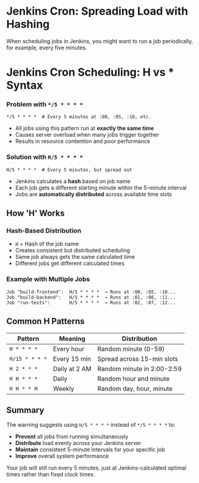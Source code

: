 # Jenkins Cron: Spreading Load with Hashing

When scheduling jobs in Jenkins, you might want to run a job periodically, for example, every five minutes.

# Jenkins Cron Scheduling: H vs * Syntax

### Problem with `*/5 * * * *`
```cron
*/5 * * * *  # Every 5 minutes at :00, :05, :10, etc.
```
- All jobs using this pattern run at **exactly the same time**
- Causes server overload when many jobs trigger together
- Results in resource contention and poor performance

### Solution with `H/5 * * * *`
```cron
H/5 * * * *  # Every 5 minutes, but spread out
```
- Jenkins calculates a **hash** based on job name
- Each job gets a different starting minute within the 5-minute interval
- Jobs are **automatically distributed** across available time slots

## How 'H' Works

### Hash-Based Distribution
- `H` = Hash of the job name
- Creates consistent but distributed scheduling
- Same job always gets the same calculated time
- Different jobs get different calculated times

### Example with Multiple Jobs
```
Job "build-frontend":  H/5 * * * *  → Runs at :00, :05, :10...
Job "build-backend":   H/5 * * * *  → Runs at :01, :06, :11...
Job "run-tests":       H/5 * * * *  → Runs at :02, :07, :12...
```

## Common H Patterns

| Pattern | Meaning | Distribution |
|---------|---------|-------------|
| `H * * * *` | Every hour | Random minute (0-59) |
| `H/15 * * * *` | Every 15 min | Spread across 15-min slots |
| `H 2 * * *` | Daily at 2 AM | Random minute in 2:00-2:59 |
| `H H * * *` | Daily | Random hour and minute |
| `H H * * H` | Weekly | Random day, hour, minute |

## Summary

The warning suggests using `H/5 * * * *` instead of `*/5 * * * *` to:
- **Prevent** all jobs from running simultaneously  
- **Distribute** load evenly across your Jenkins server
- **Maintain** consistent 5-minute intervals for your specific job
- **Improve** overall system performance

Your job will still run every 5 minutes, just at Jenkins-calculated optimal times rather than fixed clock times.